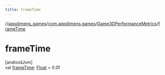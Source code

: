 ```yaml
---
title: frameTime
---
```

//[appdimens_games](../../../index.html)/[com.appdimens.games](../index.html)/[Game3DPerformanceMetrics](index.html)/[frameTime](frame-time.html)



# frameTime



[androidJvm]\
val [frameTime](frame-time.html): [Float](https://kotlinlang.org/api/core/kotlin-stdlib/kotlin/-float/index.html) = 0.0f



